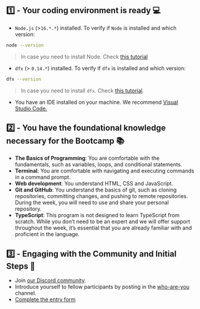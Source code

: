 ## 1️⃣  - Your coding environment is ready 💻

- `Node.js` (>`16.*.*`) installed. To verify if `Node` is installed and which version:

```bash
node --version
```

> In case you need to install Node. Check [this tutorial](https://docs.npmjs.com/downloading-and-installing-node-js-and-npm) 
    
- `dfx` (> `0.14.*`) installed. To verify if `dfx` is installed and which version:

```bash
dfx --version
```

> In case you need to install `dfx`. Check [this tutorial](https://internetcomputer.org/docs/current/developer-docs/setup/install). 
    
- You have an IDE installed on your machine. We recommend [Visual Studio Code.](https://code.visualstudio.com/)
    

## 2️⃣ - You have the foundational knowledge necessary for the Bootcamp 📚

- **The Basics of Programming**: You are comfortable with the fundamentals, such as variables, loops, and conditional statements.
- **Terminal**: You are comfortable with navigating and executing commands in a command prompt.
- **Web development**: You understand HTML, CSS and JavaScript.
- **Git and GitHub**: You understand the basics of git, such as cloning repositories, committing changes, and pushing to remote repositories. During the week, you will need to use and share your personal repository.
- **TypeScript**: This program is not designed to learn TypeScript from scratch. While you don’t need to be an expert and we will offer support throughout the week, it’s essential that you are already familiar with and proficient in the language.

## 3️⃣ - Engaging with the Community and Initial Steps 👋
- Join [our Discord community]().
- Introduce yourself to fellow participants by posting in the [who-are-you](https://discord.gg/pM9s8PJP) channel.
- [Complete the entry form](https://forms.gle/u6mB995FkoJeK39Z9)